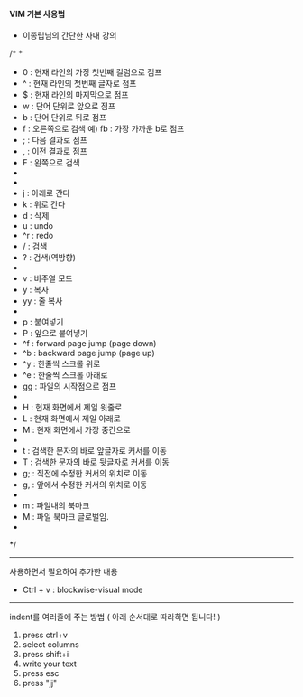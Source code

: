 #### VIM 기본 사용법
- 이종립님의 간단한 사내 강의

/*
 *
 * 0 : 현재 라인의 가장 첫번째 컬럼으로 점프
 * ^ : 현재 라인의 첫번째 글자로 점프
 * $ : 현재 라인의 마지막으로 점프
 * w : 단어 단위로 앞으로 점프
 * b : 단어 단위로 뒤로 점프
 * f : 오른쪽으로 검색 예) fb : 가장 가까운 b로 점프
 * 	; : 다음 결과로 점프
 * 	, : 이전 결과로 점프
 * F : 왼쪽으로 검색
 *
 *
 * j : 아래로 간다
 * k : 위로 간다
 * d : 삭제
 * u : undo
 * ^r : redo
 * / : 검색
 * ? : 검색(역방향)
 *
 * v : 비주얼 모드
 * y : 복사
 * 	yy : 줄 복사
 * 	
 * p : 붙여넣기
 * P : 앞으로 붙여넣기
 * ^f : forward page jump (page down)
 * ^b : backward page jump (page up)
 * ^y : 한줄씩 스크롤 위로
 * ^e : 한줄씩 스크롤 아래로 
 * gg : 파일의 시작점으로 점프
 *
 * H : 현재 화면에서 제일 윗줄로
 * L : 현재 화면에서 제일 아래로
 * M : 현재 화면에서 가장 중간으로
 *
 * t : 검색한 문자의 바로 앞글자로 커서를 이동
 * T : 검색한 문자의 바로 뒷글자로 커서를 이동
 * g; : 직전에 수정한 커서의 위치로 이동
 * g, : 앞에서 수정한 커서의 위치로 이동
 *
 * m : 파일내의 북마크
 * M : 파일 북마크 글로벌임.
 *
 */
 
 ----
 사용하면서 필요하여 추가한 내용
 - Ctrl + v : blockwise-visual mode


 ----
 indent를 여러줄에 주는 방법
 ( 아래 순서대로 따라하면 됩니다! )

 1. press ctrl+v
 2. select columns
 3. press shift+i
 4. write your text
 5. press esc
 6. press "jj"
